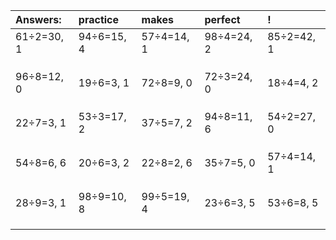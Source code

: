 | Answers: | practice | makes | perfect | ! |
| :--- | :--- | :--- | :--- | :--- |
| 61÷2=30, 1 | 94÷6=15, 4 | 57÷4=14, 1 | 98÷4=24, 2 | 85÷2=42, 1 | 
|   |   |   |   |   | 
|   |   |   |   |   | 
|   |   |   |   |   | 
| 96÷8=12, 0 | 19÷6=3, 1 | 72÷8=9, 0 | 72÷3=24, 0 | 18÷4=4, 2 | 
|   |   |   |   |   | 
|   |   |   |   |   | 
|   |   |   |   |   | 
| 22÷7=3, 1 | 53÷3=17, 2 | 37÷5=7, 2 | 94÷8=11, 6 | 54÷2=27, 0 | 
|   |   |   |   |   | 
|   |   |   |   |   | 
|   |   |   |   |   | 
| 54÷8=6, 6 | 20÷6=3, 2 | 22÷8=2, 6 | 35÷7=5, 0 | 57÷4=14, 1 | 
|   |   |   |   |   | 
|   |   |   |   |   | 
|   |   |   |   |   | 
| 28÷9=3, 1 | 98÷9=10, 8 | 99÷5=19, 4 | 23÷6=3, 5 | 53÷6=8, 5 | 
|   |   |   |   |   | 
|   |   |   |   |   | 
|   |   |   |   |   | 
